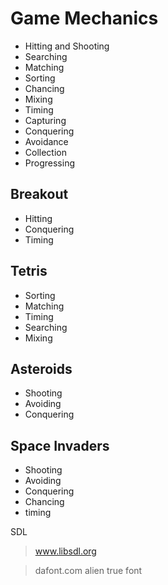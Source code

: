 # Game Mechanics

 + Hitting and Shooting
 + Searching
 + Matching
 + Sorting
 + Chancing
 + Mixing
 + Timing
 + Capturing
 + Conquering
 + Avoidance
 + Collection
 + Progressing
 

## Breakout

+ Hitting
+ Conquering
+ Timing

## Tetris

+ Sorting
+ Matching
+ Timing
+ Searching
+ Mixing

## Asteroids

+ Shooting
+ Avoiding
+ Conquering

## Space Invaders

+ Shooting
+ Avoiding
+ Conquering
+ Chancing
+ timing


SDL

>  www.libsdl.org




> dafont.com alien true font